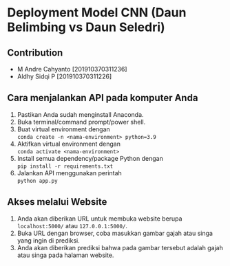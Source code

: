 # Deployment Model CNN (Daun Belimbing vs Daun Seledri)

## Contribution

- M Andre Cahyanto [201910370311236]
- Aldhy Sidqi P [201910370311226]

## Cara menjalankan API pada komputer Anda

1. Pastikan Anda sudah menginstall Anaconda.
1. Buka terminal/command prompt/power shell.
1. Buat virtual environment dengan\
   `conda create -n <nama-environment> python=3.9`
1. Aktifkan virtual environment dengan\
   `conda activate <nama-environment>`
1. Install semua dependency/package Python dengan\
   `pip install -r requirements.txt`
1. Jalankan API menggunakan perintah\
   `python app.py`

## Akses melalui Website

1. Anda akan diberikan URL untuk membuka website berupa `localhost:5000/` atau `127.0.0.1:5000/`.
1. Buka URL dengan browser, coba masukkan gambar gajah atau singa yang ingin di prediksi.
1. Anda akan diberikan prediksi bahwa pada gambar tersebut adalah gajah atau singa pada halaman website.
